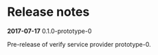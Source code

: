 Release notes
=============

__2017-07-17__ 0.1.0-prototype-0

Pre-release of verify service provider prototype-0.

